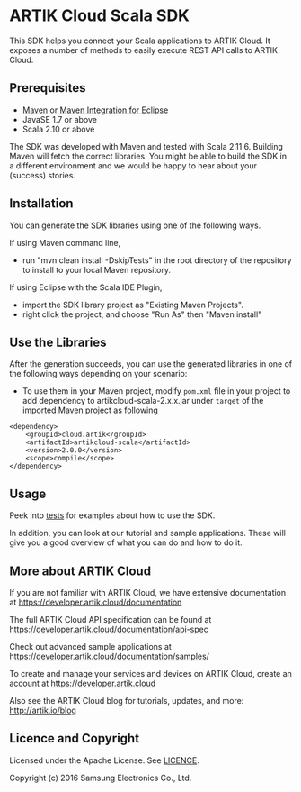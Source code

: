ARTIK Cloud Scala SDK
==========================

This SDK helps you connect your Scala applications to ARTIK Cloud. It exposes a number of methods to easily execute REST API calls to ARTIK Cloud.

Prerequisites
-------------

 * [Maven](http://maven.apache.org/) or [Maven Integration for Eclipse](https://www.eclipse.org/m2e/)
 * JavaSE 1.7 or above
 * Scala 2.10 or above

The SDK was developed with Maven and tested with Scala 2.11.6. Building Maven will fetch the correct libraries. You might be able to build the SDK in a different environment and we would be happy to hear about your (success) stories.

Installation
---------------------

You can generate the SDK libraries using one of the following ways. 

If using Maven command line,
- run "mvn clean install -DskipTests" in the root directory of the repository to install to your local Maven repository.

If using Eclipse with the Scala IDE Plugin, 
- import the SDK library project as "Existing Maven Projects".
- right click the project, and choose "Run As" then "Maven install"

Use the Libraries
---------------------

After the generation succeeds, you can use the generated libraries in one of the following ways depending on your scenario:

- To use them in your Maven project, modify `pom.xml` file in your project to add dependency to artikcloud-scala-2.x.x.jar under `target` of the imported Maven project as following

~~~
<dependency>
    <groupId>cloud.artik</groupId>
    <artifactId>artikcloud-scala</artifactId>
    <version>2.0.0</version>
    <scope>compile</scope>
</dependency>
~~~

Usage
------

Peek into [tests](https://github.com/artikcloud/artikcloud-scala/tree/master/src/test/scala/cloud/artik/api) for examples about how to use the SDK.

In addition, you can look at our tutorial and sample applications. These will give you a good overview of what you can do and how to do it. 

More about ARTIK Cloud
---------------------

If you are not familiar with ARTIK Cloud, we have extensive documentation at https://developer.artik.cloud/documentation

The full ARTIK Cloud API specification can be found at https://developer.artik.cloud/documentation/api-spec

Check out advanced sample applications at https://developer.artik.cloud/documentation/samples/

To create and manage your services and devices on ARTIK Cloud, create an account at https://developer.artik.cloud

Also see the ARTIK Cloud blog for tutorials, updates, and more: http://artik.io/blog

Licence and Copyright
---------------------

Licensed under the Apache License. See [LICENCE](https://github.com/artikcloud/artikcloud-scala/blob/master/LICENSE).

Copyright (c) 2016 Samsung Electronics Co., Ltd.

